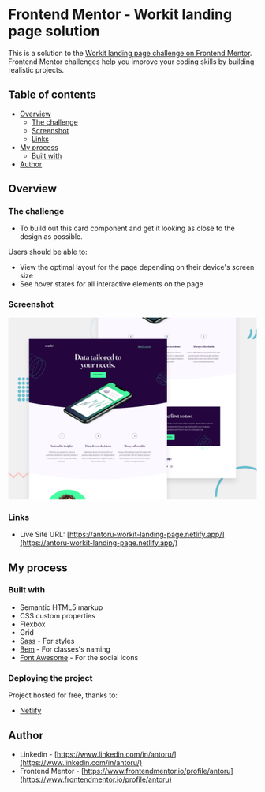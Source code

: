 # Frontend Mentor - Workit landing page solution

This is a solution to the [Workit landing page challenge on Frontend Mentor](https://www.frontendmentor.io/challenges/workit-landing-page-2fYnyle5lu). Frontend Mentor challenges help you improve your coding skills by building realistic projects. 

## Table of contents

- [Overview](#overview)
  - [The challenge](#the-challenge)
  - [Screenshot](#screenshot)
  - [Links](#links)
- [My process](#my-process)
  - [Built with](#built-with)
- [Author](#author)

## Overview

### The challenge

- To build out this card component and get it looking as close to the design as possible.

Users should be able to:

- View the optimal layout for the page depending on their device's screen size
- See hover states for all interactive elements on the page

### Screenshot

![](./preview.jpg)

### Links

- Live Site URL: [https://antoru-workit-landing-page.netlify.app/](https://antoru-workit-landing-page.netlify.app/)

## My process

### Built with

- Semantic HTML5 markup
- CSS custom properties
- Flexbox
- Grid
- [Sass](https://sass-lang.com/) - For styles
- [Bem](https://en.bem.info/) - For classes's naming
- [Font Awesome](https://fontawesome.com/) - For the social icons

### Deploying the project

Project hosted for free, thanks to:

- [Netlify](https://www.netlify.com/)

## Author

- Linkedin - [https://www.linkedin.com/in/antoru/](https://www.linkedin.com/in/antoru/)
- Frontend Mentor - [https://www.frontendmentor.io/profile/antoru](https://www.frontendmentor.io/profile/antoru)